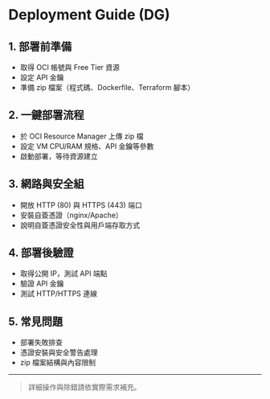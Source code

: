 # Deployment Guide (DG)

## 1. 部署前準備
- 取得 OCI 帳號與 Free Tier 資源
- 設定 API 金鑰
- 準備 zip 檔案（程式碼、Dockerfile、Terraform 腳本）

## 2. 一鍵部署流程
- 於 OCI Resource Manager 上傳 zip 檔
- 設定 VM CPU/RAM 規格、API 金鑰等參數
- 啟動部署，等待資源建立

## 3. 網路與安全組
- 開放 HTTP (80) 與 HTTPS (443) 端口
- 安裝自簽憑證（nginx/Apache）
- 說明自簽憑證安全性與用戶端存取方式

## 4. 部署後驗證
- 取得公開 IP，測試 API 端點
- 驗證 API 金鑰
- 測試 HTTP/HTTPS 連線

## 5. 常見問題
- 部署失敗排查
- 憑證安裝與安全警告處理
- zip 檔案結構與內容限制

---
> 詳細操作與除錯請依實際需求補充。
